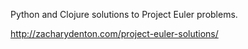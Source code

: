 Python and Clojure solutions to Project Euler problems.

http://zacharydenton.com/project-euler-solutions/
